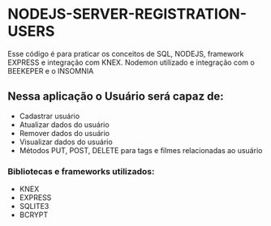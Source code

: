 # NODEJS-SERVER-REGISTRATION-USERS
Esse código é para praticar os conceitos de SQL, NODEJS, framework EXPRESS e integração com KNEX. Nodemon utilizado e integração com o BEEKEPER e o INSOMNIA

## Nessa aplicação o Usuário será capaz de: 
- Cadastrar usuário 
- Atualizar dados do usuário 
- Remover dados do usuário 
- Visualizar dados do usuário 
- Métodos PUT, POST, DELETE para tags e filmes relacionadas ao usuário  

### Bibliotecas e frameworks utilizados: 
- KNEX
- EXPRESS
- SQLITE3
- BCRYPT